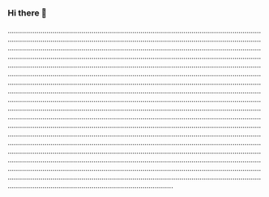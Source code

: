 ### Hi there 👋

.........................................................................................................................................................................................................................................................................................................................................................................................................................................................................................................................................................................................................................................................................................................................................................................................................................................................................................................................................................................................................................................................................................................................................................................................................................................................................................................................................................................................................................................................................................................................................................................................................................................................................................................................................................................................................................................................................................................................................................................................................................................................................................................................................................................................................................................................................................................................................................................................................